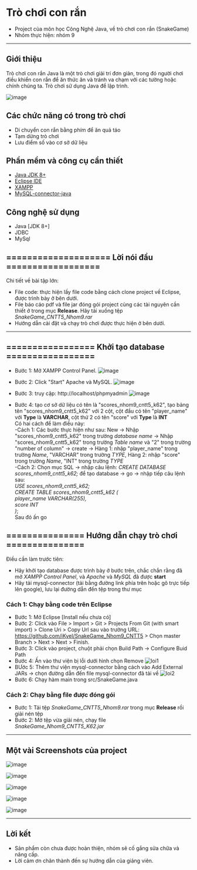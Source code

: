 # Trò chơi con rắn
* Project của môn học Công Nghệ Java, về trò chơi con rắn (SnakeGame)
* Nhóm thực hiện: nhóm 9
***
## Giới thiệu

Trò chơi con rắn Java là một trò chơi giải trí đơn giản, trong đó người chơi điều khiển con rắn để ăn thức ăn và tránh va chạm với các tường hoặc chính chúng ta. Trò chơi sử dụng Java để lập trình.

![image](https://user-images.githubusercontent.com/111947701/235714505-1ca890ba-95c6-4931-9289-c3bcd20f715b.png)

## Các chức năng có trong trò chơi
* Di chuyển con rắn bằng phím để ăn quả táo
* Tạm dừng trò chơi
* Lưu điểm số vào cơ sở dữ liệu

## Phần mềm và công cụ cần thiết

* [Java JDK 8+](https://www.oracle.com/java/technologies/downloads/#jdk19-windows)
* [Eclipse IDE](https://www.eclipse.org/downloads/)
* [XAMPP](https://www.apachefriends.org/download.html)
* [MySQL-connector-java](https://dev.mysql.com/downloads/connector/j/?os=26)

## Công nghệ sử dụng

* Java [JDK 8+]
* JDBC
* MySql 
## ==================== Lời nói đầu ==================
Chi tiết về bài tập lớn: 
* File code: thực hiện lấy file code bằng cách clone project về Eclipse, được trình bày ở bên dưới.
* File báo cáo pdf và file jar đóng gói project cùng các tài nguyên cần thiết ở trong mục **Release**. Hãy tải xuống tệp *SnakeGame_CNTT5_Nhom9.rar*
* Hướng dẫn cài đặt và chạy trò chơi được thực hiện ở bên dưới.

***

## ================= Khởi tạo database =================

* Bước 1: Mở XAMPP Control Panel.
![image](https://user-images.githubusercontent.com/111947701/235753610-d362f84f-2796-4c15-992d-70bd019a45e3.png)

* Bước 2: Click "Start" Apache và MySQL.
![image](https://user-images.githubusercontent.com/111947701/235753733-6200126f-0bbc-450b-96c5-b6d21bd2c31e.png)


* Bước 3: truy cập: http://localhost/phpmyadmin
![image](https://user-images.githubusercontent.com/111947701/235753825-addfe6bc-af97-423b-b099-d83753865d69.png)

* Bước 4: tạo cơ sở dữ liệu có tên là "scores_nhom9_cntt5_k62", tạo bảng tên "scores_nhom9_cntt5_k62" với 2 cột, cột đầu có tên "player_name" với **Type** là **VARCHAR**, cột thứ 2 có tên "score" với **Type** là **INT**<br>
Có hai cách để làm điều này:<br>
-Cách 1: Các bước thực hiện như sau: New -> Nhập "scores_nhom9_cntt5_k62" trong trường *database name* -> Nhập "scores_nhom9_cntt5_k62" trong trường *Table name* và "2" trong trường "number of column" -> create -> Hàng 1: nhập "player_name" trong trường *Name*, "VARCHAR" trong trường *TYPE*, Hàng 2: nhập "score" trong trường *Name*, "INT" trong trường *TYPE*<br>
-Cách 2: Chọn mục SQL -> nhập câu lệnh: *CREATE DATABASE scores_nhom9_cntt5_k62;* để tạo database -> go -> nhập tiếp câu lệnh sau:<br>
*USE scores_nhom9_cntt5_k62;<br>
CREATE TABLE scores_nhom9_cntt5_k62 (<br>
    player_name VARCHAR(255),<br>
    score INT<br>
)*;<br>
Sau đó ấn go


## =============== Hướng dẫn chạy trò chơi ===============
 Điều cần làm trước tiên:
* Hãy khởi tạo database được trình bày ở bước trên, chắc chắn rằng đã mở *XAMPP Control Panel*, và *Apache* và *MySQL* đã được **start**
* Hãy tải mysql-connector (tải bằng đường link phía trên hoặc gõ trực tiếp lên google), lưu lại đường dẫn đến tệp trong thư mục

### Cách 1: Chạy bằng code trên Eclipse

* Bước 1: Mở Eclipse [Install nếu chưa có]
* Bước 2: Click vào File > Import > Git > Projects From Git (with smart import) > Clone Uri > Copy Url sau vào trường URL: 
https://github.com/iKyel/SnakeGame_Nhom9_CNTT5 > Chọn master Branch > Next > Next > Finish.
* Bước 3: Click vào project, chuột phải chọn Build Path -> Configure Buid Path
* Bước 4: Ấn vào thư viện bị lỗi dưới hình chọn Remove
![loi1](https://user-images.githubusercontent.com/111947701/235816021-5881b9e1-c451-47c3-a09f-5430cd24d7ad.png)
* BƯớc 5: Thêm thư viện mysql-connector bằng cách vào Add External JARs -> chọn đường dẫn đến file mysql-connector đã tải về
![loi2](https://user-images.githubusercontent.com/111947701/235816448-59066e97-b2da-45f3-8dac-ef7d315e63bf.png)
* Bước 6: Chạy hàm main trong src/SnakeGame.java


### Cách 2: Chạy bằng file được đóng gói

* Bước 1: Tải tệp *SnakeGame_CNTT5_Nhom9.rar* trong mục **Release** rồi giải nén tệp
* Bước 2: Mở tệp vừa giải nén, chạy file *SnakeGame_Nhom9_CNTT5_K62.jar*

***

## Một vài Screenshots của project

![image](https://user-images.githubusercontent.com/111947701/235725896-e93a74b1-3a8d-4122-b6df-1dc2203e8ad0.png)

![image](https://user-images.githubusercontent.com/111947701/235725925-2d20aa95-1401-48f8-ae15-a8fcaf887185.png)

![image](https://user-images.githubusercontent.com/111947701/235725954-9ec11409-e8e8-43be-8307-6d3d4f5fb529.png)

![image](https://user-images.githubusercontent.com/111947701/235726013-4d63012b-bfc9-45d0-9560-8fe4e27f66f3.png)

![image](https://user-images.githubusercontent.com/111947701/235726065-0e91157e-ed94-4b63-aa87-997f6edf1b0b.png)

***

## Lời kết
* Sản phẩm còn chưa được hoàn thiện, nhóm sẽ cố gắng sửa chữa và nâng cấp.
* Lời cảm ơn chân thành đến sự hướng dẫn của giảng viên.
 




